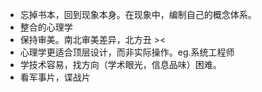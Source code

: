 - 忘掉书本，回到现象本身。在现象中，编制自己的概念体系。  
- 整合的心理学  
- 保持审美。南北审美差异，北方丑 ><  
- 心理学更适合顶层设计，而非实际操作。eg.系统工程师
- 学技术容易，找方向（学术眼光，信息品味）困难。   
- 看军事片，谍战片 
